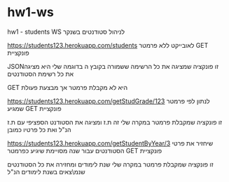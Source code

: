 # hw1-ws
hw1 - students
WS לניהול סטודנטים בשנקר

https://students123.herokuapp.com/students     לאובייקט ללא פרמטר GET פונקציית 

JSONזו פונקציה שמציגה את כל הרשימה ששמורה בקובץ ה
בדוגמה שלי היא מציגה את כל רשימת הסטודנטים

 GET היא לא מקבלת פרמטר אך מבצעת פעולת  

https://students123.herokuapp.com/getStudGrade/123   לנתון לפי פרמטר שמגיע GET פונקציית

זו פונקציה שמקבלת פרמטר במקרה שלי זה ת.ז ומציגה את הסטודנט הספציפי עם ת.ז הנ"ל ואת כל פרטיו כמובן


https://students123.herokuapp.com/getStudentByYear/3   שיחזיר את פרטי הסטודנטים עבור שנה מסויימת שיגיע כפרמטר GET פונקציית

זו פונקציה שמקבלת פרמטר במקרה שלי שנת לימודים ומחזירה את כל הסטודנטים שנמ\צאים בשנת לימודים הנ"ל

